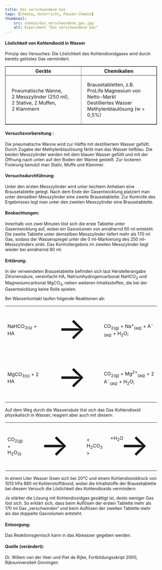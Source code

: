 ```yaml
---
title: Das verschwundene Gas
tags: [Chemie, Unterricht, Pausen-Chemie]
thumbnail: 
    src: chemie/das_verschwundene_gas.jpg
    alt: Experiment "Das verschwundene Gas"
---
```


<div style="float:right"><img src="images/chemie/das_verschwundene_gas.jpg" alt="" /></div>

<h4>Löslichkeit von Kohlendioxid in Wasser</h4>

Prinzip des Versuches: Die Löslichkeit des Kohlendioxidgases wird durch bereits gelöstes Gas vermindert.

<table border="1" style="width:100%">
    <tr>
        <th style="width:50%">Geräte</th>
        <th style="width:50%">Chemikalien</th>
    </tr>
    <tr>
        <td style="padding:20px">
            Pneumatische Wanne,
            <br />
            2 Messzylinder (250 ml),
            <br />
            2 Stative, 2 Muffen,
            <br />
            2 Klammern
        </td>
        <td style="padding:20px">
            Brausetabletten, z.B. ProLife Magnesium von Netto-Markt
            <br />
            Destilliertes Wasser
            <br />
            Methylenblaulösung (w = 0,5%)
        </td>
    </tr>
</table>

<h4>Versuchsvorbereitung :</h4>

Die pneumatische Wanne wird zur Hälfte mit destilliertem Wasser
gefüllt. Durch Zugabe der Methylenblaulösung färbt man das Wasser
tiefblau. Die beiden Messzylinder werden mit dem blauen Wasser gefüllt
und mit der Öffnung nach unten auf den Boden der Wanne gestellt. Zur
lockeren Fixierung benutzt man Stativ, Muffe und Klammer.

<h4>Versuchsdurchführung:</h4>

Unter den ersten Messzylinder wird unter leichtem Anheben eine
Brausetablette gelegt. Nach dem Ende der Gasentwicklung platziert man
unter denselben Messzylinder eine zweite Brausetablette. Zur Kontrolle
des Ergebnisses legt man unter den zweiten Messzylinder eine
Brausetablette.

<h4>Beobachtungen:</h4>

Innerhalb von zwei Minuten löst sich die erste Tablette unter
Gasentwicklung auf, wobei ein Gasvolumen von annähernd 80 ml
entsteht. Die zweite Tablette unter demselben Messzylinder liefert
mehr als 170 ml Gas, sodass der Wasserspiegel unter die
0 ml-Markierung des 250 ml-Messzylinders sinkt.
Das Kontrollergebnis im zweiten Messzylinder liegt wieder bei
annähernd 80 ml.

<h4>Erklärung:</h4>

In der verwendeten Brausetablette befinden sich laut
Herstellerangabe Zitronensäure, vereinfacht HA,
Natriumhydrogencarbonat NaHCO<sub>3</sub> und Magnesiumcarbonat
MgCO<sub>3</sub>, neben weiteren Inhaltsstoffen, die bei der
Gasentwicklung keine Rolle spielen.

Bei Wasserkontakt laufen folgende Reaktionen ab:

<table>
    <tr>
        <td>NaHCO<sub>3(s)</sub> + HA</td>
        <td style="font-size:100px">→</td>
        <td>CO<sub>2(g)</sub> + Na<sup>+</sup><sub>(aq)</sub> + A<sup>-</sup><sub>(aq)</sub> + H<sub>2</sub>O;</td>
    </tr>
    <tr>
        <td>MgCO<sub>3(s)</sub> + 2 HA</td>
        <td style="font-size:100px">→</td>
        <td>CO<sub>2(g)</sub> + Mg<sup>2+</sup><sub>(aq)</sub> + 2 A<sup>-</sup><sub>(aq)</sub> + H<sub>2</sub>O;</td>
    </tr>
</table>

Auf dem Weg durch die Wassersäule löst sich das Gas Kohlendioxid
physikalisch in Wasser, reagiert aber auch mit diesem:

<table>
    <tr>
        <td>CO<sub>2(g)</sub>   +   H<sub>2</sub>O<sub>(l)</sub></td>
        <td style="font-size:100px">→</td>
        <td>< H<sub>2</sub>CO<sub>3</sub> ></td>
        <td style="font-size:100px">→</td>
        <td>H<sub>3</sub>O<sup>+</sup><sub>(aq)</sub> + HCO<sub>3</sub><sup style="position:relative;right:0.8ex">-</sup><sub>(aq)</sub>;</td>
        <td><span style="position:relative;bottom:25px;right:255px">+H<sub>2</sub>O</span></td>
    </tr>
</table>

In einem Liter Wasser lösen sich bei 20°C und einem
Kohlendioxiddruck von 1013 hPa 880 ml
Kohlenstoffdioxid, wobei die Inhaltstoffe der Brausetablette bei
diesem Versuch die Löslichkeit des Kohlendioxids vermindern.

Je stärker die Lösung mit Kohlendioxidgas gesättigt ist, desto
weniger Gas löst sich.  So erklärt sich, dass beim Auflösen der
ersten Tablette mehr als 170 ml Gas „verschwinden“ und beim
Auflösen der zweiten Tablette mehr als das doppelte Gasvolumen
entsteht.

<h4>Entsorgung:</h4>

Das Reaktionsgemisch kann in das Abwasser gegeben werden.

<h4>Quelle (verändert):</h4>

Dr. Willem van der Veer und Piet de Rijke, Fortbildungsskript 2000,
Rijksuniversiteit Groningen
